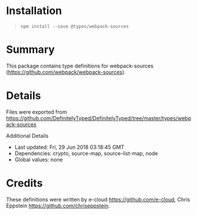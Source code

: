 # Installation
> `npm install --save @types/webpack-sources`

# Summary
This package contains type definitions for webpack-sources (https://github.com/webpack/webpack-sources).

# Details
Files were exported from https://github.com/DefinitelyTyped/DefinitelyTyped/tree/master/types/webpack-sources

Additional Details
 * Last updated: Fri, 29 Jun 2018 03:18:45 GMT
 * Dependencies: crypto, source-map, source-list-map, node
 * Global values: none

# Credits
These definitions were written by e-cloud <https://github.com/e-cloud>, Chris Eppstein <https://github.com/chriseppstein>.
